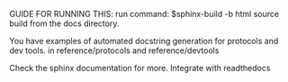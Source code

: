 GUIDE FOR RUNNING THIS: 
run command:
$sphinx-build -b html source build
from the docs directory. 

You have examples of automated docstring generation for protocols and dev tools. in reference/protocols and reference/devtools

Check the sphinx documentation for more. 
Integrate with readthedocs



